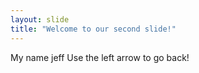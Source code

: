 ```yaml
---
layout: slide
title: "Welcome to our second slide!"
---
```

My name jeff
Use the left arrow to go back!
